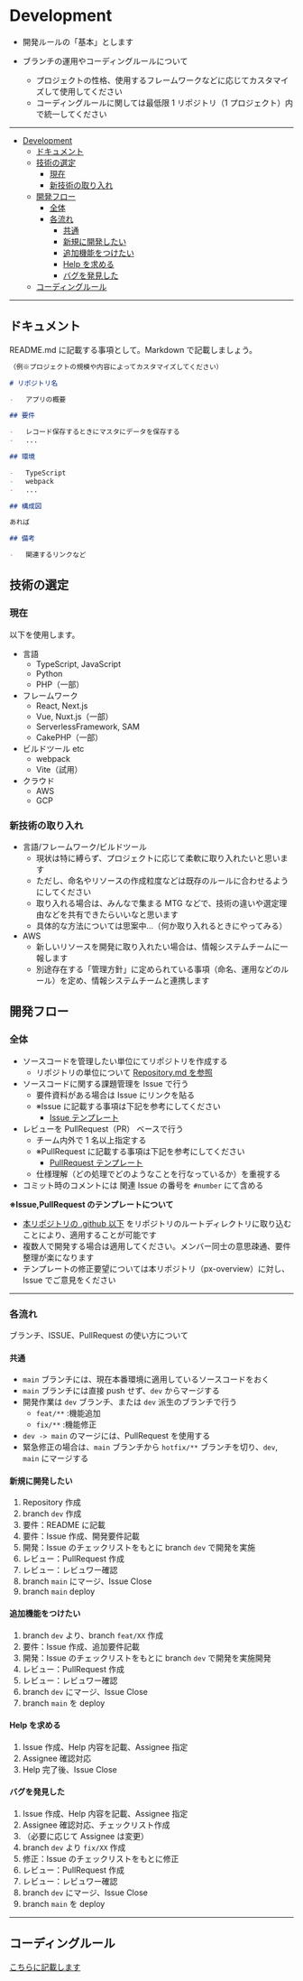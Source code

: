 # Development

-   開発ルールの「基本」とします
-   ブランチの運用やコーディングルールについて

    -   プロジェクトの性格、使用するフレームワークなどに応じてカスタマイズして使用してください
    -   コーディングルールに関しては最低限 1 リポジトリ（1 プロジェクト）内で統一してください

---

- [Development](#development)
  - [ドキュメント](#ドキュメント)
  - [技術の選定](#技術の選定)
    - [現在](#現在)
    - [新技術の取り入れ](#新技術の取り入れ)
  - [開発フロー](#開発フロー)
    - [全体](#全体)
    - [各流れ](#各流れ)
      - [共通](#共通)
      - [新規に開発したい](#新規に開発したい)
      - [追加機能をつけたい](#追加機能をつけたい)
      - [Help を求める](#help-を求める)
      - [バグを発見した](#バグを発見した)
  - [コーディングルール](#コーディングルール)

---

## ドキュメント

README.md に記載する事項として。Markdown で記載しましょう。

```markdown
（例※プロジェクトの規模や内容によってカスタマイズしてください）

# リポジトリ名

-   アプリの概要

## 要件

-   レコード保存するときにマスタにデータを保存する
-   ...

## 環境

-   TypeScript
-   webpack
-   ...

## 構成図

あれば

## 備考

-   関連するリンクなど
```

## 技術の選定

### 現在

以下を使用します。

-   言語
    -   TypeScript, JavaScript
    -   Python
    -   PHP（一部）
-   フレームワーク
    -   React, Next.js
    -   Vue, Nuxt.js（一部）
    -   ServerlessFramework, SAM
    -   CakePHP（一部）
-   ビルドツール etc
    -   webpack
    -   Vite（試用）
-   クラウド
    -   AWS
    -   GCP

### 新技術の取り入れ

-   言語/フレームワーク/ビルドツール
    -   現状は特に縛らず、プロジェクトに応じて柔軟に取り入れたいと思います
    -   ただし、命名やリソースの作成粒度などは既存のルールに合わせるようにしてください
    -   取り入れる場合は、みんなで集まる MTG などで、技術の違いや選定理由などを共有できたらいいなと思います
    -   具体的な方法については思案中...（何か取り入れるときにやってみる）
-   AWS
    -   新しいリソースを開発に取り入れたい場合は、情報システムチームに一報します
    -   別途存在する「管理方針」に定められている事項（命名、運用などのルール）を定め、情報システムチームと連携します

## 開発フロー

### 全体

-   ソースコードを管理したい単位にてリポジトリを作成する
    -   リポジトリの単位について [Repository.md を参照](./overview/repository.md)
-   ソースコードに関する課題管理を Issue で行う
    -   要件資料がある場合は Issue にリンクを貼る
    -   ※Issue に記載する事項は下記を参考にしてください
        -   [Issue テンプレート](./.github/ISSUE_TEMPLATE/)
-   レビューを PullRequest（PR） ベースで行う
    -   チーム内外で 1 名以上指定する
    -   ※PullRequest に記載する事項は下記を参考にしてください
        -   [PullRequest テンプレート](./.github/pull_request_template.md)
    -   仕様理解（どの処理でどのようなことを行なっているか）を重視する
-   コミット時のコメントには 関連 Issue の番号を `#number` にて含める

**※Issue,PullRequest のテンプレートについて**

-   [本リポジトリの .github 以下](./.github/) をリポジトリのルートディレクトリに取り込むことにより、適用することが可能です
-   複数人で開発する場合は適用してください。メンバー同士の意思疎通、要件整理が楽になります
-   テンプレートの修正要望については本リポジトリ（px-overview）に対し、Issue でご意見をください

---

### 各流れ

ブランチ、ISSUE、PullRequest の使い方について

#### 共通

-   `main` ブランチには、現在本番環境に適用しているソースコードをおく
-   `main` ブランチには直接 push せず、`dev` からマージする
-   開発作業は `dev` ブランチ、または `dev` 派生のブランチで行う
    -   `feat/**` :機能追加
    -   `fix/**` :機能修正
-   `dev -> main` のマージには、PullRequest を使用する
-   緊急修正の場合は、`main` ブランチから `hotfix/**` ブランチを切り、`dev`, `main` にマージする

#### 新規に開発したい

1. Repository 作成
2. branch `dev` 作成
3. 要件：README に記載
4. 要件：Issue 作成、開発要件記載
5. 開発：Issue のチェックリストをもとに branch `dev` で開発を実施
6. レビュー：PullRequest 作成
7. レビュー：レビュワー確認
8. branch `main` にマージ、Issue Close
9. branch `main` deploy

#### 追加機能をつけたい

1. branch `dev` より、branch `feat/XX` 作成
2. 要件：Issue 作成、追加要件記載
3. 開発：Issue のチェックリストをもとに branch `dev` で開発を実施開発
4. レビュー：PullRequest 作成
5. レビュー：レビュワー確認
6. branch `dev` にマージ、Issue Close
7. branch `main` を deploy

#### Help を求める

1. Issue 作成、Help 内容を記載、Assignee 指定
2. Assignee 確認対応
3. Help 完了後、Issue Close

#### バグを発見した

1. Issue 作成、Help 内容を記載、Assignee 指定
2. Assignee 確認対応、チェックリスト作成
3. （必要に応じて Assignee は変更）
4. branch `dev` より `fix/XX` 作成
5. 修正：Issue のチェックリストをもとに修正
6. レビュー：PullRequest 作成
7. レビュー：レビュワー確認
8. branch `dev` にマージ、Issue Close
9. branch `main` を deploy

---

## コーディングルール

[こちらに記載します](./overview/dev-coding.md)

